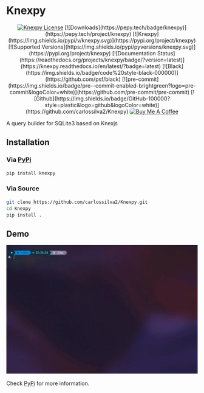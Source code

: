 # Knexpy

<center>
<a href="https://github.com/carlossilva2/Knexpy/blob/main/LICENSE" target="blank"><img src="https://img.shields.io/github/license/carlossilva2/Knexpy?style=round-square&color=green" alt="Knexpy License" /></a>
[![Downloads](https://pepy.tech/badge/knexpy)](https://pepy.tech/project/knexpy)
[![Knexpy](https://img.shields.io/pypi/v/knexpy.svg)](https://pypi.org/project/knexpy)
[![Supported Versions](https://img.shields.io/pypi/pyversions/knexpy.svg)](https://pypi.org/project/knexpy)
[![Documentation Status](https://readthedocs.org/projects/knexpy/badge/?version=latest)](https://knexpy.readthedocs.io/en/latest/?badge=latest)
[![Black](https://img.shields.io/badge/code%20style-black-000000)](https://github.com/psf/black)
[![pre-commit](https://img.shields.io/badge/pre--commit-enabled-brightgreen?logo=pre-commit&logoColor=white)](https://github.com/pre-commit/pre-commit)
[![Github](https://img.shields.io/badge/GitHub-100000?style=plastic&logo=github&logoColor=white)](https://github.com/carlossilva2/Knexpy)
<a href="https://www.buymeacoffee.com/cmsilva" target="_blank"><img src="https://cdn.buymeacoffee.com/buttons/default-orange.png" alt="Buy Me A Coffee" height="23" width="100" style="border-radius:5px" /></a>
</center>

A query builder for SQLite3 based on Knexjs

## Installation

### Via [PyPi](https://pypi.org/project/knexpy)

```bash
pip install knexpy
```

### Via Source

```bash
git clone https://github.com/carlossilva2/Knexpy.git
cd Knexpy
pip install .
```

## Demo

![Demo](https://github.com/carlossilva2/Knexpy/blob/main/static/Demo.gif?raw=true)

Check [PyPi](https://pypi.org/project/knexpy/) for more information.
